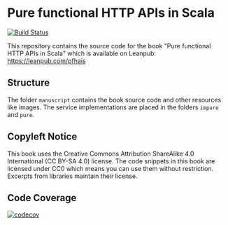 # Pure functional HTTP APIs in Scala #

[![Build Status](https://travis-ci.org/jan0sch/pfhais.svg?branch=master)](https://travis-ci.org/jan0sch/pfhais)

This repository contains the source code for the book "Pure functional 
HTTP APIs in Scala" which is available on Leanpub: https://leanpub.com/pfhais

## Structure ##

The folder `manuscript` contains the book source code and other resources 
like images. The service implementations are placed in the folders 
`impure` and `pure`.

## Copyleft Notice ##

This book uses the Creative Commons Attribution ShareAlike 4.0 International 
(CC BY-SA 4.0) license. The code snippets in this book are licensed under 
CC0 which means you can use them without restriction. 
Excerpts from libraries maintain their license.

## Code Coverage ##

[![codecov](https://codecov.io/gh/jan0sch/pfhais/branch/master/graphs/sunburst.svg)](https://codecov.io/gh/jan0sch/pfhais)
